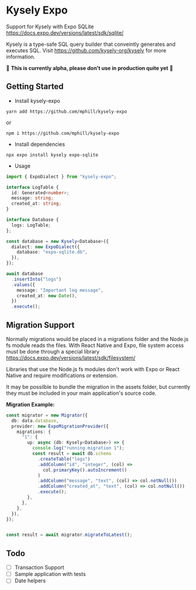 
# Kysely Expo
Support for Kysely with Expo SQLite https://docs.expo.dev/versions/latest/sdk/sqlite/

Kysely is a type-safe SQL query builder that conveintly generates and executes SQL. Visit https://github.com/kysely-org/kysely for more information.


🚨  **This is currently alpha, please don't use in production quite yet** 🚨 

## Getting Started
- Install kysely-expo

`yarn add https://github.com/mphill/kysely-expo`

or 

`npm i https://github.com/mphill/kysely-expo`


- Install dependencies 

`npx expo install kysely expo-sqlite`

- Usage

```ts
import { ExpoDialect } from "kysely-expo";

interface LogTable {
  id: Generated<number>;
  message: string;
  created_at: string;
}

interface Database {
  logs: LogTable;
};

const database = new Kysely<Database>({
  dialect: new ExpoDialect({
    database: "expo-sqlite.db",
  }),
});

await database
  .insertInto("logs")
  .values({
    message: "Important log message",
    created_at: new Date(),
  })
  .execute();
```

## Migration Support

Normally migrations would be placed in a migrations folder and the Node.js fs module reads the files. With React Native and Expo, file system access must be done through a special library https://docs.expo.dev/versions/latest/sdk/filesystem/

Libraries that use the Node.js fs modules don't work with Expo or React Native and require modifications or extension.

It may be possilble to bundle the migration in the assets folder, but currently they must be included in your main application's source code.

**Migration Example:**


```ts
const migrator = new Migrator({
  db: data.database,
  provider: new ExpoMigrationProvider({
    migrations: {
      "1": {
        up: async (db: Kysely<Database>) => {
          console.log("running migration 1");
          const result = await db.schema
            .createTable("logs")
            .addColumn("id", "integer", (col) =>
              col.primaryKey().autoIncrement()
            )
            .addColumn("message", "text", (col) => col.notNull())
            .addColumn("created_at", "text", (col) => col.notNull())
            .execute();
        },
      },
    },
  }),
});


const result = await migrator.migrateToLatest();

```

## Todo

- [ ] Transaction Support
- [ ] Sample application with tests
- [ ] Date helpers
